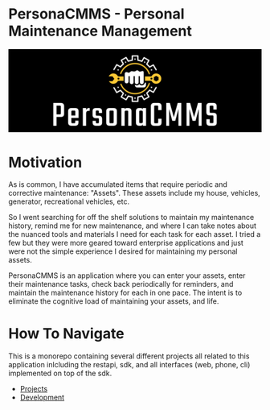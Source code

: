 # PersonaCMMS - Personal Maintenance Management
![PERSONACMMSBANNER](docs/images/PersonaCMMS.png)
# Motivation
As is common, I have accumulated items that require periodic and corrective maintenance: "Assets". These assets include my house, vehicles, generator, recreational vehicles, etc.

So I went searching for off the shelf solutions to maintain my maintenance history, remind me for new maintenance, and where I can take notes about the nuanced tools and materials I need for each task for each asset.  I tried a few but they were more geared toward enterprise applications and just were not the simple experience I desired for maintaining my personal assets.

PersonaCMMS is an application where you can enter your assets, enter their maintenance tasks, check back periodically for reminders, and maintain the maintenance history for each in one pace. The intent is to eliminate the cognitive load of maintaining your assets, and life.
# How To Navigate
This is a monorepo containing several different projects all related to this application inlcluding the restapi, sdk, and all interfaces (web, phone, cli) implemented on top of the sdk.
- [Projects](docs/projects.md)
- [Development](docs/developer.md)



